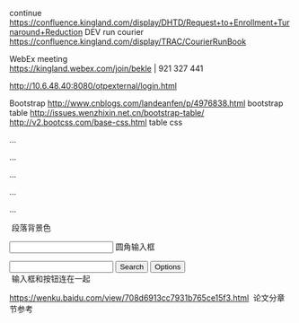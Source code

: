 
continue https://confluence.kingland.com/display/DHTD/Request+to+Enrollment+Turnaround+Reduction
DEV run courier
https://confluence.kingland.com/display/TRAC/CourierRunBook

WebEx meeting   
https://kingland.webex.com/join/bekle   |  921 327 441     


http://10.6.48.40:8080/otpexternal/login.html


Bootstrap
http://www.cnblogs.com/landeanfen/p/4976838.html  bootstrap table
http://issues.wenzhixin.net.cn/bootstrap-table/
http://v2.bootcss.com/base-css.html   table css

  
<p class="bg-primary">...</p>
<p class="bg-success">...</p>
<p class="bg-info">...</p>
<p class="bg-warning">...</p>
<p class="bg-danger">...</p>  段落背景色

<input type="text" class="input-medium search-query"> 圆角输入框
<div class="input-append">
  <input class="span2" id="appendedInputButtons" type="text">
  <button class="btn" type="button">Search</button>
  <button class="btn" type="button">Options</button>
</div>  输入框和按钮连在一起


https://wenku.baidu.com/view/708d6913cc7931b765ce15f3.html  论文分章节参考
